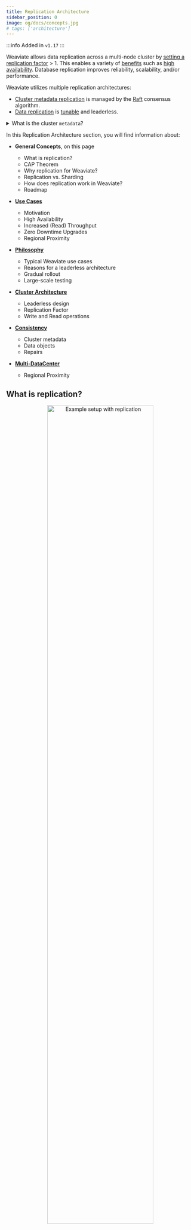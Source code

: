 ```yaml
---
title: Replication Architecture
sidebar_position: 0
image: og/docs/concepts.jpg
# tags: ['architecture']
---
```


:::info Added in `v1.17`
:::

Weaviate allows data replication across a multi-node cluster by [setting a replication factor](../../manage-collections/multi-node-setup.mdx#replication-settings) > 1. This enables a variety of [benefits](./motivation.md) such as [high availability](./motivation.md#high-availability-redundancy). Database replication improves reliability, scalability, and/or performance.

Weaviate utilizes multiple replication architectures:

- [Cluster metadata replication](./consistency.md#cluster-metadata) is managed by the [Raft](https://raft.github.io/) consensus algorithm.
- [Data replication](./consistency.md#data-objects) is [tunable](./consistency.md) and leaderless.

<details>
  <summary>What is the cluster <code>metadata</code>?</summary>

Weaviate cluster `metadata` includes collection definitions and tenant activity statuses.
<br/>

All cluster metadata is always replicated across all nodes, regardless of the replication factor.
<br/>

Note that this is different to object metadata, such as the object creation time. Object metadata is stored alongside the object data according to the specified replication factor.

</details>

In this Replication Architecture section, you will find information about:

* **General Concepts**, on this page
  * What is replication?
  * CAP Theorem
  * Why replication for Weaviate?
  * Replication vs. Sharding
  * How does replication work in Weaviate?
  * Roadmap


* **[Use Cases](./motivation.md)**
  * Motivation
  * High Availability
  * Increased (Read) Throughput
  * Zero Downtime Upgrades
  * Regional Proximity


* **[Philosophy](./philosophy.md)**
  * Typical Weaviate use cases
  * Reasons for a leaderless architecture
  * Gradual rollout
  * Large-scale testing


* **[Cluster Architecture](./cluster-architecture.md)**
  * Leaderless design
  * Replication Factor
  * Write and Read operations


* **[Consistency](./consistency.md)**
  * Cluster metadata
  * Data objects
  * Repairs


* **[Multi-DataCenter](./multi-dc.md)**
  * Regional Proximity

## What is replication?

<p align="center"><img src="/docs/img/docs/replication-architecture/replication-rf3-c-QUORUM.png" alt="Example setup with replication" width="75%"/></p>

Database replication refers to keeping a copy of the same data point on multiple nodes of a cluster.

The resulting system is a distributed database. A distributed database consists of multiple nodes, all of which can contain a copy of the data. So if one node (server) goes down, users can still access data from another node. In addition, query throughput can be improved with replication.

## CAP Theorem

The primary goal of introducing replication is to improve reliability. [Eric Brewer](https://en.wikipedia.org/wiki/Eric_Brewer_(scientist)) states that there are some limits on reliability for distributed databases, described by the [CAP theorem](https://en.wikipedia.org/wiki/CAP_theorem). The CAP theorem states that a distributed database can only provide two of the following three guarantees:
* **Consistency (C)** - Every read receives the most recent write or an error, ensuring all nodes see the same data at the same time.
* **Availability (A)** - Every request receives a non-error response all the time, without the guarantee that it contains the most recent write.
* **Partition tolerance (P)** - The system continues to operate despite an arbitrary number of messages being dropped (or delayed) by the network between nodes.

<p align="center"><img src="/docs/img/docs/replication-architecture/repliction-cap.png" alt="CAP Theorem" width="60%"/></p>

Ideally, you want a database, like Weaviate, to have the highest reliability as possible, but this is limited by the tradeoff between consistency, availability and partition tolerance.

### Consistency vs Availability

:::tip
Only two out of Consistency (C), Availability (A), and Partition tolerance (P) can be guaranteed simultaneously

Given that partition tolerance is required, consider which of the other two are more important for your system.
:::

Only two out of consistency, availability, and partition tolerance can be guaranteed. Since by definition a cluster is a distributed system in which network partitions are present, only two options are left for designing the system: **consistency (C)** or **availability (A)**.

When you prioritize **consistency** over availability, the database will return an error or timeout when it cannot be guaranteed that the data is up to date due to network partitioning. When prioritizing **availability** over consistency, the database will always process the query and try to return the most recent version of data even if it cannot guarantee it is up to date due to network partitioning.

C over A is preferred when the database contains critical data, such as transactional bank account data. For transactional data, you want the data to always be consistent (otherwise your bank balance is not guaranteed to be correct if you make transactions while some nodes (e.g. ATMs) are down).

When a database involves less-critical data, A over C can be preferred. An example can be a messaging service, where you can tolerate showing some old data but the application should be highly available and handle large amounts of writes with minimal latency.

Weaviate generally follows this latter design, since Weaviate typically deals with less critical data and is used for approximate search as a secondary database in use cases with more critical data. More about this design decision in [Philosophy](./philosophy.md). However, you can use Weaviate's [tunable consistency](./consistency.md#tunable-consistency-strategies) options according to your needs.

## Why replication for Weaviate?

Weaviate, as a database, must provide reliable answers to users' requests. As discussed above, database reliability consists of various parts. Below are Weaviate use cases in which replication is desired. For detailed information, visit the [Replication Use Cases (Motivation) page](./motivation.md).

1. **High availability (redundancy)**<br/>
  With a distributed (replicated) database structure, service will not be interrupted if one server node goes down. The database can still be available, read queries will just be (unnoticeably) redirected to an available node.
2. **Increased (read) throughput**<br/>
  Adding extra server nodes to your database setup means that the throughput scales with it. The more server nodes, the more users (read operations) the system will be able to handle. When reading with consistency level of `ONE`, then scaling the replication factor (i.e. how many database server nodes) increases the throughput linearly.
3. **Zero downtime upgrades**<br/>
  Without replication, there is a window of downtime when you update a Weaviate instance. This is because the single node needs to stop, update and restart before it's ready to serve again. With replication, upgrades are done using a rolling update, in which at most one node is unavailable at any point in time while the other nodes can still serve traffic.
4. **Regional proximity**<br/>
  When users are located in different regional areas (e.g. Iceland and Australia as extreme examples), you cannot ensure low latency for all users due to the physical distance between the database server and the users. With a distributed database, you can place nodes in different local regions to decrease this latency. This depends on the Multi-Datacenter feature of replication.


## Replication vs. Sharding

Replication is not the same as [sharding](../cluster.md). Sharding refers to horizontal scaling, and was introduced to Weaviate in v1.8.

* **Replication** copies the data to different server nodes. For Weaviate, this increases data availability and provides redundancy in case a single node fails. Query throughput can be improved with replication.
* **Sharding** handles horizontal scaling across servers by dividing the data and sending the pieces of data (shards) to multiple replica sets. The data is thus divided, and all shards together form the entire set of data. You can use sharding with Weaviate to run larger datasets and speed up imports.

<p align="center"><img src="/docs/img/docs/replication-architecture/replication-replication-vs-sharding.png" alt="Replication vs Sharding" width="60%"/></p>

Replication and sharding can be combined in a setup, to improve throughput and availability as well as import speed and support for large datasets. For example, you can have 3 replicas of the database and shards set to 3, which means you have 9 shards in total, where each server node holds 3 different shards.

## How does replication work in Weaviate?

### Cluster metadata replication

Weaviate’s cluster metadata changes are managed through Raft to provide consistency across the cluster. (This includes collection definitions and tenant activity statuses.)

From Weaviate `v1.25`, cluster metadata changes are committed using the Raft consensus algorithm. Raft is a leader-based consensus algorithm. A leader node is responsible for cluster metadata changes. Raft ensures that these changes are consistent across the cluster, even in the event of (a minority of) node failures.

<details>
  <summary>Metadata replication pre-<code>v1.25</code></summary>

Prior to Weaviate `v1.25`, each cluster metadata change was recorded via a distributed transaction with a two-phase commit.
<br/>

This is a synchronous process, which means that the cluster metadata change is only committed when all nodes have acknowledged the change. In this architecture, any node downtime would temporarily prevent metadata operations. Additionally, only one such operation could be processed at a time.

If you are using Weaviate `v1.24` or earlier, you can [upgrade to `v1.25`](../../more-resources/migration/weaviate-1-25.md) to benefit from the Raft consensus algorithm for cluster metadata changes.

</details>

### Data replication

In Weaviate, availability is generally favored over consistency. Weaviate's data replication uses a leaderless design, which means there are no primary and secondary nodes. When writing and reading data, the client contacts one or more nodes. A load balancer exists between the user and the nodes, so the user doesn't know which node they are talking to (Weaviate will forward internally if a user is requesting a wrong node).

The number of nodes that need to acknowledge the read or write (from v1.18) operation is tunable, to `ONE`, `QUORUM` (n/2+1) or `ALL`. When write operations are carried out with consistency level `ALL`, the database works synchronously. If write is not set to `ALL` (possible from v1.18), writing data is asynchronous from the user's perspective.

The number of replicas doesn't have to match the number of nodes (cluster size). It is possible to split data in Weaviate based on collections. Note that this is [different from Sharding](#replication-vs-sharding).

Read more about how replication works in Weaviate in [Philosophy](./philosophy.md), [Cluster Architecture](./cluster-architecture.md) and [Consistency](./consistency.md).

## How do I use replication in Weaviate?

See [how to configure replication](../../configuration/replication.md). You can enable replication in the collection definition. In queries, you can [specify the desired consistency level](../../search/basics.md#replication).

## Roadmap

* Not scheduled yet
  * Multi-Datacenter replication (you can upvote this feature [here](https://github.com/weaviate/weaviate/issues/2436))


## Related pages
- [Configuration: Replication](../../configuration/replication.md)

## Questions and feedback

import DocsFeedback from '/_includes/docs-feedback.mdx';

<DocsFeedback/>
